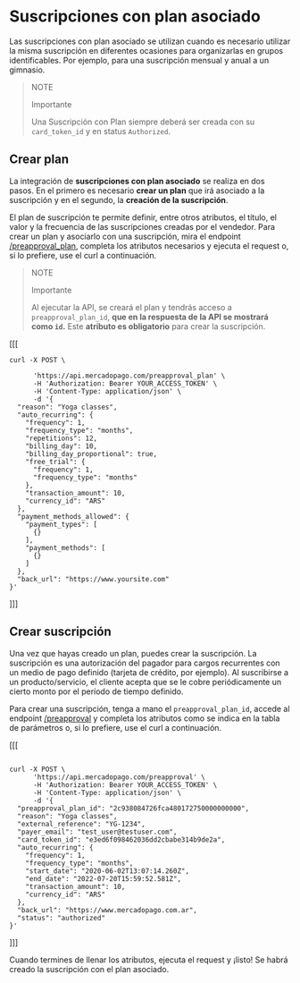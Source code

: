 # Suscripciones con plan asociado

Las suscripciones con plan asociado se utilizan cuando es necesario utilizar la misma suscripción en diferentes ocasiones para organizarlas en grupos identificables. Por ejemplo, para una suscripción mensual y anual a un gimnasio.

> NOTE
>
> Importante
>
> Una Suscripción con Plan siempre deberá ser creada con su `card_token_id` y en status `Authorized`.

## Crear plan

La integración de **suscripciones con plan asociado** se realiza en dos pasos. En el primero es necesario **crear un plan** que irá asociado a la suscripción y en el segundo, la **creación de la suscripción**. 

El plan de suscripción te permite definir, entre otros atributos, el título, el valor y la frecuencia de las suscripciones creadas por el vendedor. Para crear un plan y asociarlo con una suscripción, mira el endpoint [/preapproval_plan](/developers/es/reference/subscriptions/_preapproval_plan/post), completa los atributos necesarios y ejecuta el request o, si lo prefiere, use el curl a continuación.

> NOTE
>
> Importante
>
> Al ejecutar la API, se creará el plan y tendrás acceso a `preapproval_plan_id`, **que en la respuesta de la API se mostrará como `id`.** Este **atributo es obligatorio** para crear la suscripción. 

[[[
```curl
curl -X POST \

      'https://api.mercadopago.com/preapproval_plan' \
      -H 'Authorization: Bearer YOUR_ACCESS_TOKEN' \
      -H 'Content-Type: application/json' \ 
      -d '{
  "reason": "Yoga classes",
  "auto_recurring": {
    "frequency": 1,
    "frequency_type": "months",
    "repetitions": 12,
    "billing_day": 10,
    "billing_day_proportional": true,
    "free_trial": {
      "frequency": 1,
      "frequency_type": "months"
    },
    "transaction_amount": 10,
    "currency_id": "ARS"
  },
  "payment_methods_allowed": {
    "payment_types": [
      {}
    ],
    "payment_methods": [
      {}
    ]
  },
  "back_url": "https://www.yoursite.com"
}'
```
]]]

## Crear suscripción

Una vez que hayas creado un plan, puedes crear la suscripción. La suscripción es una autorización del pagador para cargos recurrentes con un medio de pago definido (tarjeta de crédito, por ejemplo). Al suscribirse a un producto/servicio, el cliente acepta que se le cobre periódicamente un cierto monto por el período de tiempo definido.

Para crear una suscripción, tenga a mano el `preapproval_plan_id`, accede al endpoint [/preapproval](/developers/es/reference/subscriptions/_preapproval/post) y completa los atributos como se indica en la tabla de parámetros o, si lo prefiere, use el curl a continuación.

[[[
```curl

curl -X POST \
      'https://api.mercadopago.com/preapproval' \
      -H 'Authorization: Bearer YOUR_ACCESS_TOKEN' \
      -H 'Content-Type: application/json' \ 
      -d '{
  "preapproval_plan_id": "2c938084726fca480172750000000000",
  "reason": "Yoga classes",
  "external_reference": "YG-1234",
  "payer_email": "test_user@testuser.com",
  "card_token_id": "e3ed6f098462036dd2cbabe314b9de2a",
  "auto_recurring": {
    "frequency": 1,
    "frequency_type": "months",
    "start_date": "2020-06-02T13:07:14.260Z",
    "end_date": "2022-07-20T15:59:52.581Z",
    "transaction_amount": 10,
    "currency_id": "ARS"
  },
  "back_url": "https://www.mercadopago.com.ar",
  "status": "authorized"
}'
```
]]]

Cuando termines de llenar los atributos, ejecuta el request y ¡listo! Se habrá creado la suscripción con el plan asociado.